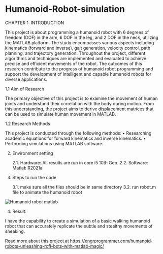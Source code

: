 # Humanoid-Robot-simulation
CHAPTER 1: INTRODUCTION

This project is about programming a humanoid robot with 6 degrees of freedom (DOF) in the arm, 6 DOF in the leg, and 2 DOF in the neck, utilizing the MATLAB platform. The study encompasses various aspects including kinematics (forward and inverse), gait generation, velocity control, path planning, and trajectory generation. Throughout the project, different algorithms and techniques are implemented and evaluated to achieve precise and efficient movements of the robot. The outcomes of this research contribute to the progress of humanoid robot programming and support the development of intelligent and capable humanoid robots for diverse applications.

1.1	Aim of Research

The primary objective of this project is to examine the movement of human joints and understand their correlation with the body during motion. From this understanding, the project aims to derive displacement matrices that can be used to simulate human movement in MATLAB.

1.2	Research Methods

This project is conducted through the following methods:
•	Researching academic equations for forward kinematics and inverse kinematics.
•	Performing simulations using MATLAB software.

2. Environment setting
   
    2.1. Hardware: All results are run in core i5 10th Gen. 
    2.2. Software: Matlab R2021a

3. Steps to run the code

    3.1. make sure all the files should be in same directory
    3.2. run robot.m file to animate the humanoid robot


![Humanoid robot matlab](https://github.com/Muhandisbro/Humanoid-Robot-simulation/assets/130207362/5d8ef979-f644-47fa-90a6-d59d00563b3a)

4. Result:
   
I have the capability to create a simulation of a basic walking humanoid robot that can accurately replicate the subtle and stealthy movements of sneaking.

   
Read more about this project at 
https://engrprogrammer.com/humanoid-robots-unleashing-rofl-bots-with-matlab-magic/
